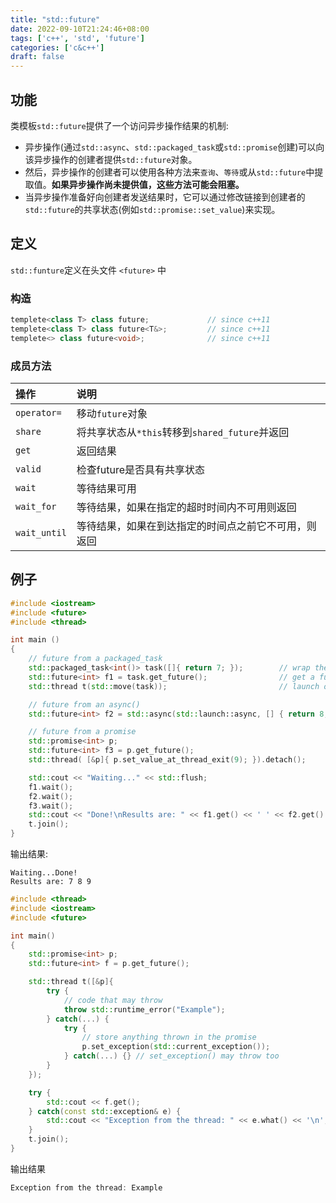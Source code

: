```yaml
---
title: "std::future"
date: 2022-09-10T21:24:46+08:00
tags: ['c++', 'std', 'future']
categories: ['c&c++']
draft: false
---
```


## 功能
类模板`std::future`提供了一个访问异步操作结果的机制:
- 异步操作(通过`std::async`、`std::packaged_task`或`std::promise`创建)可以向该异步操作的创建者提供`std::future`对象。
- 然后，异步操作的创建者可以使用各种方法来`查询`、`等待`或从`std::future`中提取值。**如果异步操作尚未提供值，这些方法可能会阻塞。**
- 当异步操作准备好向创建者发送结果时，它可以通过修改链接到创建者的`std::future`的共享状态(例如`std::promise::set_value`)来实现。

## 定义
`std::funture`定义在头文件 `<future>` 中

### 构造
```c++
templete<class T> class future;             // since c++11
templete<class T> class future<T&>;         // since c++11
templete<> class future<void>;              // since c++11
```

### 成员方法

|操作|说明|
|:---|:---|
|`operator=`|移动`future`对象|
|`share`|将共享状态从`*this`转移到`shared_future`并返回|
|`get`|返回结果|
|`valid`|检查future是否具有共享状态|
|`wait`|等待结果可用|
|`wait_for`|等待结果，如果在指定的超时时间内不可用则返回|
|`wait_until`|等待结果，如果在到达指定的时间点之前它不可用，则返回|

## 例子

```c++
#include <iostream>
#include <future>
#include <thread>

int main ()
{
    // future from a packaged_task
    std::packaged_task<int()> task([]{ return 7; });        // wrap the function
    std::future<int> f1 = task.get_future();                // get a future
    std::thread t(std::move(task));                         // launch on a thread

    // future from an async()
    std::future<int> f2 = std::async(std::launch::async, [] { return 8; });

    // future from a promise
    std::promise<int> p;
    std::future<int> f3 = p.get_future();
    std::thread( [&p]{ p.set_value_at_thread_exit(9); }).detach();

    std::cout << "Waiting..." << std::flush;
    f1.wait();
    f2.wait();
    f3.wait();
    std::cout << "Done!\nResults are: " << f1.get() << ' ' << f2.get() << ' ' << f3.get() << '\n';
    t.join();
}
```

输出结果:
```
Waiting...Done!
Results are: 7 8 9
```

```c++
#include <thread>
#include <iostream>
#include <future>

int main()
{
    std::promise<int> p;
    std::future<int> f = p.get_future();

    std::thread t([&p]{
        try {
            // code that may throw
            throw std::runtime_error("Example");
        } catch(...) {
            try {
                // store anything thrown in the promise
                p.set_exception(std::current_exception());
            } catch(...) {} // set_exception() may throw too
        }
    });

    try {
        std::cout << f.get();
    } catch(const std::exception& e) {
        std::cout << "Exception from the thread: " << e.what() << '\n';
    }
    t.join();
}
```

输出结果
```c++
Exception from the thread: Example
```

